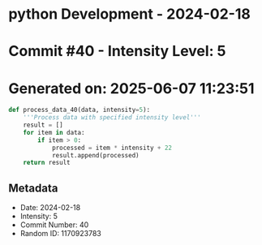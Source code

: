 ﻿# python Development - 2024-02-18
# Commit #40 - Intensity Level: 5
# Generated on: 2025-06-07 11:23:51
```python
def process_data_40(data, intensity=5):
    '''Process data with specified intensity level'''
    result = []
    for item in data:
        if item > 0:
            processed = item * intensity + 22
            result.append(processed)
    return result
```
## Metadata
- Date: 2024-02-18
- Intensity: 5
- Commit Number: 40
- Random ID: 1170923783
